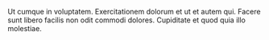 Ut cumque in voluptatem.
Exercitationem dolorum et ut et autem qui.
Facere sunt libero facilis non odit commodi dolores.
Cupiditate et quod quia illo molestiae.